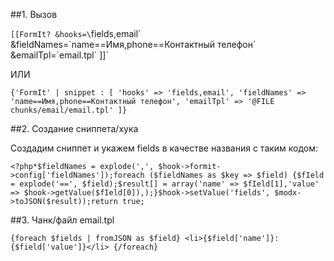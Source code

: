 
##1. Вызов

`[[FormIt?
    &hooks=\`fields,email\`
    &fieldNames=\`name==Имя,phone==Контактный телефон\`
    &emailTpl=\`email.tpl\`
]]`

ИЛИ

`{'FormIt' | snippet : [
    'hooks' => 'fields,email',
    'fieldNames' => 'name==Имя,phone==Контактный телефон',
    'emailTpl' => '@FILE chunks/email/email.tpl'
]}`

##2. Создание сниппета/хука

Создадим сниппет и укажем fields в качестве названия с таким кодом:

`<?php*$fieldNames = explode(',', $hook->formit->config['fieldNames']);foreach ($fieldNames as $key => $field) {$fIeld = explode('==', $field);$result[] = array('name' => $fIeld[1],'value' => $hook->getValue($fIeld[0]),);}$hook->setValue('fields', $modx->toJSON($result));return true;`

##3. Чанк/файл email.tpl

`{foreach $fields | fromJSON as $field}
    <li>{$field['name']}: {$field['value']}</li>
{/foreach}`
